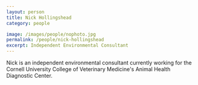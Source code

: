 ```yaml
---
layout: person
title: Nick Hollingshead
category: people

image: /images/people/nophoto.jpg
permalink: /people/nick-hollingshead
excerpt: Independent Environmental Consultant
---
```


Nick is an independent environmental consultant currently working for the
Cornell University College of Veterinary Medicine's Animal Health Diagnostic
Center.
